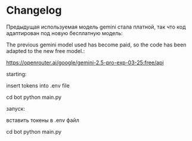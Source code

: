 # Changelog 

Предыдущая используемая модель gemini стала платной, так что код адаптирован под новую бесплатную модель:

The previous gemini model used has become paid, so the code has been adapted to the new free model.:

https://openrouter.ai/google/gemini-2.5-pro-exp-03-25:free/api

starting:

insert tokens into .env file

cd bot
python main.py

запуск:

вставить токены в .env файл

cd bot
python main.py
